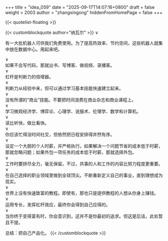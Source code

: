 +++
title = "idea_059"
date = "2025-09-17T14:07:16+0800"
draft = false
weight = 2003
author = "zhangxingong"
hiddenFromHomePage = false
+++

{{< quotelist-floating >}}

{{< customblockquote author="纳瓦尔" >}}
∨  <br>
<p>有一大批机器人可供我们免费使用。为了提高热效率、节约空间，这些机器人就集中放在数据中心。用起来吧。  </p>
∨  <br>
如果不会写代码，那就出书、写博客、做视频、录播客。  <br>
∨<br>
杠杆是判断力的倍增器。<br>
∨<br>
判断力从经验中来，但可以通过学习基本技能快速建立起来。<br>
∨<br>
没有所谓的“商业”技能。不要把时间浪费在商业杂志和商业课程上。<br>
∨<br>
学习微观经济学、博弈论、心理学、说服术、伦理学、数学和计算机。<br>
∨<br>
读比听快，做比看快。<br>
∨<br>
你应该忙得没时间社交，但依然把日程安排得井然有序。<br>
∨<br>
设定一个大胆的个人时薪，并严格执行。如果解决一个问题节省的成本低于时薪，那就忽略问题；如果外包一项任务的成本低于时薪，那就选择外包。<br>
∨<br>
工作时要拼尽全力，毫无保留。不过，共事的人和工作的内容比努力程度更重要。<br>
∨<br>
在自己选择的职业领域里做到全球顶尖。不断重新定义自己的事业，直到理想成为现实。<br>
∨<br>
世界上没有快速致富的教程。即使有，那也只是提供教程的人想从你身上赚钱。<br>
∨<br>
运用专长，发挥杠杆效应，最终你会得到自己应得的。<br>
∨<br>
当你终于变得富有时，你会意识到，这并不是你最初的追求。但这是后话，此处暂且不提。<br>

总结：把自己产品化。
{{< /customblockquote >}}
